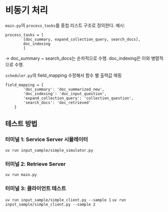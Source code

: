 # 비동기 처리
`main.py`의 `process_tasks`를 중첩 리스트 구조로 정의한다.
예시:
```
process_tasks = [
        [doc_summary, expand_collection_query, search_docs], 
        doc_indexing
        ]
```
-> doc_summary ~ search_docs는 순차적으로 수행. doc_indexing은 이와 병렬적으로 수행.

`scheduler.py`의 field_mapping 수정해서 함수 별 출력값 매핑
```
field_mapping = {
        'doc_summary': 'doc_summarized_new',
        'doc_indexing': 'doc_input_question', 
        'expand_collection_query': 'collection_question',
        'search_docs': 'doc_retrieved'
    }
```


## 테스트 방법
### 터미널 1: Service Server 시뮬레이터
`uv run input_sample/simple_simulator.py`

### 터미널 2: Retrieve Server  
`uv run main.py`

### 터미널 3: 클라이언트 테스트
`uv run input_sample/simple_client.py --sample 1`
`uv run input_sample/simple_client.py --sample 2`